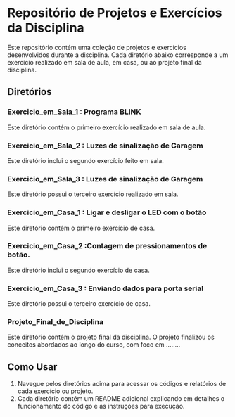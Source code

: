 # Repositório de Projetos e Exercícios da Disciplina

Este repositório contém uma coleção de projetos e exercícios desenvolvidos durante a disciplina. Cada diretório abaixo corresponde a um exercício realizado em sala de aula, em casa, ou ao projeto final da disciplina.

## Diretórios

### Exercicio_em_Sala_1 : Programa BLINK
Este diretório contém o primeiro exercício realizado em sala de aula. 

### Exercicio_em_Sala_2 : Luzes de sinalização de Garagem
Este diretório inclui o segundo exercício feito em sala. 

### Exercicio_em_Sala_3 : Luzes de sinalização de Garagem

Este diretório possui o terceiro exercício realizado em sala.

### Exercicio_em_Casa_1 : Ligar e desligar o LED com o botão

Este diretório contém o primeiro exercício de casa. 

### Exercicio_em_Casa_2 :Contagem de pressionamentos de botão.

Este diretório inclui o segundo exercício de casa.

### Exercicio_em_Casa_3 : Enviando dados para porta serial 

Este diretório possui o terceiro exercício de casa.

### Projeto_Final_de_Disciplina
Este diretório contém o projeto final da disciplina. O projeto finalizou os conceitos abordados ao longo do curso, com foco em ........

## Como Usar

1. Navegue pelos diretórios acima para acessar os códigos e relatórios de cada exercício ou projeto.
2. Cada diretório contém um README adicional  explicando em detalhes o funcionamento do código e as instruções para execução.


